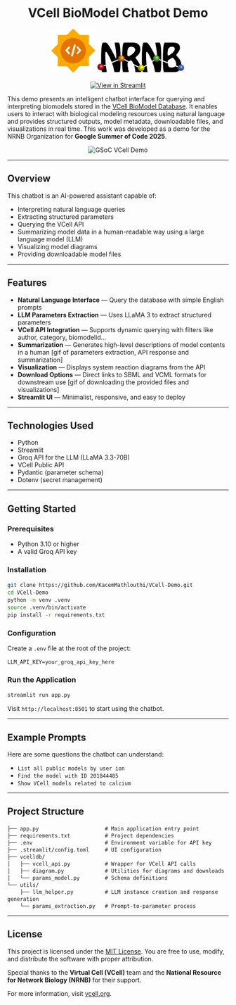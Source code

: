 <h1 align="center">VCell BioModel Chatbot Demo</h1>

<p align="center">
  <img src="misc/gsoc.png" alt="Google Summer of Code Logo" width="100"/>
  <img src="misc/NRNB.png" alt="NRNB Logo" width="200"/>
  <br><br>
  <a href="https://share.streamlit.io/KacemMathlouthi/VCell-Demo">
    <img src="https://static.streamlit.io/badges/streamlit_badge_black_white.svg" alt="View in Streamlit" />
  </a>
</p>

This demo presents an intelligent chatbot interface for querying and interpreting biomodels stored in the [VCell BioModel Database](https://vcell.cam.uchc.edu/api/v0/biomodel). It enables users to interact with biological modeling resources using natural language and provides structured outputs, model metadata, downloadable files, and visualizations in real time. This work was developed as a demo for the NRNB Organization for **Google Summer of Code 2025**.

<p align="center">
  <img src="https://i.imgur.com/FgayjY9.png" alt="GSoC VCell Demo" width = "600" />
</p>

---

## Overview
This chatbot is an AI-powered assistant capable of:
- Interpreting natural language queries
- Extracting structured parameters
- Querying the VCell API
- Summarizing model data in a human-readable way using a large language model (LLM)
- Visualizing model diagrams
- Providing downloadable model files

---

## Features
- **Natural Language Interface** — Query the database with simple English prompts
- **LLM Parameters Extraction** — Uses LLaMA 3 to extract structured parameters
- **VCell API Integration** — Supports dynamic querying with filters like author, category, biomodelid...
- **Summarization** — Generates high-level descriptions of model contents in a human
[gif of parameters extraction, API response and summarization]
- **Visualization** — Displays system reaction diagrams from the API
- **Download Options** — Direct links to SBML and VCML formats for downstream use
[gif of downloading the provided files and visualizations]
- **Streamlit UI** — Minimalist, responsive, and easy to deploy


---

## Technologies Used
- Python
- Streamlit
- Groq API for the LLM (LLaMA 3.3-70B)
- VCell Public API
- Pydantic (parameter schema)
- Dotenv (secret management)

---

## Getting Started
### Prerequisites
- Python 3.10 or higher
- A valid Groq API key

### Installation
```bash
git clone https://github.com/KacemMathlouthi/VCell-Demo.git
cd VCell-Demo
python -m venv .venv
source .venv/bin/activate
pip install -r requirements.txt
```

### Configuration

Create a `.env` file at the root of the project:

```env
LLM_API_KEY=your_groq_api_key_here
```

### Run the Application

```bash
streamlit run app.py
```

Visit `http://localhost:8501` to start using the chatbot.

---

## Example Prompts
Here are some questions the chatbot can understand:
- `List all public models by user ion`
- `Find the model with ID 201844485`
- `Show VCell models related to calcium`

---

## Project Structure
```
├── app.py                     # Main application entry point
├── requirements.txt           # Project dependencies
├── .env                       # Environment variable for API key
├── .streamlit/config.toml     # UI configuration
├── vcelldb/
│   ├── vcell_api.py           # Wrapper for VCell API calls
│   ├── diagram.py             # Utilities for diagrams and downloads
│   └── params_model.py        # Schema definitions
└── utils/
    ├── llm_helper.py          # LLM instance creation and response generation
    └── params_extraction.py   # Prompt-to-parameter process
```

---

## License

This project is licensed under the [MIT License](LICENSE). You are free to use, modify, and distribute the software with proper attribution.

Special thanks to the **Virtual Cell (VCell)** team and the **National Resource for Network Biology (NRNB)** for their support.

For more information, visit [vcell.org](https://vcell.org).
